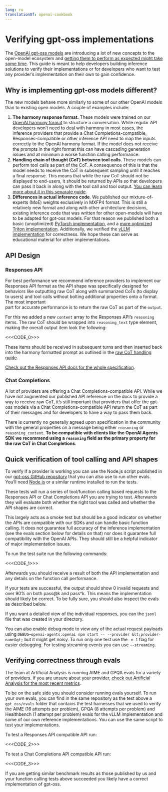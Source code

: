 ```yaml
---
lang: ru
translationOf: openai-cookbook
---
```


# Verifying gpt-oss implementations

The [OpenAI gpt-oss models](https://openai.com/open-models) are introducing a lot of new concepts to the open-model ecosystem and [getting them to perform as expected might take some time](https://x.com/ClementDelangue/status/1953119901649891367). This guide is meant to help developers building inference solutions to verify their implementations or for developers who want to test any provider’s implementation on their own to gain confidence.

## Why is implementing gpt-oss models different?

The new models behave more similarly to some of our other OpenAI models than to existing open models. A couple of examples include:

1. **The harmony response format.** These models were trained on our [OpenAI harmony format](https://cookbook.openai.com/articles/openai-harmony) to structure a conversation. While regular API developers won’t need to deal with harmony in most cases, the inference providers that provide a Chat Completions-compatible, Responses-compatible or other inference API need to map the inputs correctly to the OpenAI harmony format. If the model does not receive the prompts in the right format this can have cascading generation issues and at minimum a worse function calling performance.
2. **Handling chain of thought (CoT) between tool calls**. These models can perform tool calls as part of the CoT. A consequence of this is that the model needs to receive the CoT in subsequent sampling until it reaches a final response. This means that while the raw CoT should not be displayed to end-users, it should be returned by APIs so that developers can pass it back in along with the tool call and tool output. [You can learn more about it in this separate guide](https://cookbook.openai.com/articles/gpt-oss/handle-raw-cot).
3. **Differences in actual inference code**. We published our mixture-of-experts (MoE) weights exclusively in MXFP4 format. This is still a relatively new format and along with other architecture decisions, existing inference code that was written for other open-models will have to be adapted for gpt-oss models. For that reason we published both a basic (unoptimized) [PyTorch implementation](https://github.com/openai/gpt-oss/tree/main/gpt_oss/torch), and a [more optimized Triton implementation](https://github.com/openai/gpt-oss/tree/main/gpt_oss/triton). Additionally, we verified the [vLLM implementation](https://github.com/vllm-project/vllm/blob/7e3a8dc90670fd312ce1e0d4eba9bf11c571e3ad/vllm/model_executor/models/gpt_oss.py) for correctness. We hope these can serve as educational material for other implementations.

## API Design

### Responses API

For best performance we recommend inference providers to implement our Responses API format as the API shape was specifically designed for behaviors like outputting raw CoT along with summarized CoTs (to display to users) and tool calls without bolting additional properties onto a format. The most important  
part for accurate performance is to return the raw CoT as part of the `output`.

For this we added a new `content` array to the Responses API’s `reasoning` items. The raw CoT should be wrapped into `reasoning_text` type element, making the overall output item look the following:

<<&lt;CODE_0&gt;>>

These items should be received in subsequent turns and then inserted back into the harmony formatted prompt as outlined in the [raw CoT handling guide](https://cookbook.openai.com/articles/gpt-oss/handle-raw-cot).

[Check out the Responses API docs for the whole specification](https://platform.openai.com/docs/api-reference/responses/create).

### Chat Completions

A lot of providers are offering a Chat Completions-compatible API. While we have not augmented our published API reference on the docs to provide a way to receive raw CoT, it’s still important that providers that offer the gpt-oss models via a Chat Completions-compatible API return the CoT as part of their messages and for developers to have a way to pass them back.

There is currently no generally agreed upon specification in the community with the general properties on a message being either `reasoning` or `reasoning_content`. **To be compatible with clients like the OpenAI Agents SDK we recommend using a `reasoning` field as the primary property for the raw CoT in Chat Completions**.

## Quick verification of tool calling and API shapes

To verify if a provider is working you can use the Node.js script published in our [gpt-oss GitHub repository](https://github.com/openai/gpt-oss) that you can also use to run other evals. You’ll need [Node.js](http://nodejs.org/) or a similar runtime installed to run the tests.

These tests will run a series of tool/function calling based requests to the Responses API or Chat Completions API you are trying to test. Afterwards they will evaluate both whether the right tool was called and whether the API shapes are correct.

This largely acts as a smoke test but should be a good indicator on whether the APIs are compatible with our SDKs and can handle basic function calling. It does not guarantee full accuracy of the inference implementation (see the evals section below for details on that) nor does it guarantee full compatibility with the OpenAI APIs. They should still be a helpful indicator of major implementation issues.

To run the test suite run the following commands:

<<&lt;CODE_1&gt;>>

Afterwards you should receive a result of both the API implementation and any details on the function call performance.

If your tests are successful, the output should show 0 invalid requests and over 90% on both pass@k and pass^k. This means the implementation should likely be correct. To be fully sure, you should also inspect the evals as described below.

If you want a detailed view of the individual responses, you can the `jsonl` file that was created in your directory.

You can also enable debug mode to view any of the actual request payloads using `DEBUG=openai-agents:openai npm start -- --provider &lt;provider-name&gt;` but it might get noisy. To run only one test use the `-n 1` flag for easier debugging. For testing streaming events you can use `--streaming`.

## Verifying correctness through evals

The team at Artificial Analysis is running AIME and GPQA evals for a variety of providers. If you are unsure about your provider, [check out Artificial Analysis for the most recent metrics](https://artificialanalysis.ai/models/gpt-oss-120b/providers#evaluations).

To be on the safe side you should consider running evals yourself. To run your own evals, you can find in the same repository as the test above a `gpt_oss/evals` folder that contains the test harnesses that we used to verify the AIME (16 attempts per problem), GPQA (8 attempts per problem) and Healthbench (1 attempt per problem) evals for the vLLM implementation and some of our own reference implementations. You can use the same script to test your implementations.

To test a Responses API compatible API run:

<<&lt;CODE_2&gt;>>

To test a Chat Completions API compatible API run:

<<&lt;CODE_3&gt;>>

If you are getting similar benchmark results as those published by us and your function calling tests above succeeded you likely have a correct implementation of gpt-oss.
